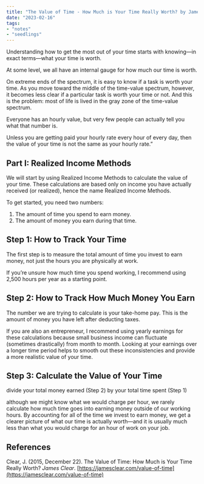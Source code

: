 ```yaml
---
title: "The Value of Time - How Much is Your Time Really Worth? by James Clear"
date: "2023-02-16"
tags:
- "notes"
- "seedlings"
---
```


Understanding how to get the most out of your time starts with knowing—in exact terms—what your time is worth.

At some level, we all have an internal gauge for how much our time is worth.

On extreme ends of the spectrum, it is easy to know if a task is worth your time. As you move toward the middle of the time-value spectrum, however, it becomes less clear if a particular task is worth your time or not. And this is the problem: most of life is lived in the gray zone of the time-value spectrum.

Everyone has an hourly value, but very few people can actually tell you what that number is.

Unless you are getting paid your hourly rate every hour of every day, then the value of your time is not the same as your hourly rate.”

## Part I: Realized Income Methods

We will start by using Realized Income Methods to calculate the value of your time. These calculations are based only on income you have actually received (or realized), hence the name Realized Income Methods.

To get started, you need two numbers:

1.  The amount of time you spend to earn money.
2.  The amount of money you earn during that time.

## Step 1: How to Track Your Time

The first step is to measure the total amount of time you invest to earn money, not just the hours you are physically at work.

If you’re unsure how much time you spend working, I recommend using 2,500 hours per year as a starting point.

## Step 2: How to Track How Much Money You Earn

The number we are trying to calculate is your take-home pay. This is the amount of money you have left after deducting taxes.

If you are also an entrepreneur, I recommend using yearly earnings for these calculations because small business income can fluctuate (sometimes drastically) from month to month. Looking at your earnings over a longer time period helps to smooth out these inconsistencies and provide a more realistic value of your time.

## Step 3: Calculate the Value of Your Time

divide your total money earned (Step 2) by your total time spent (Step 1)

although we might know what we would charge per hour, we rarely calculate how much time goes into earning money outside of our working hours. By accounting for all of the time we invest to earn money, we get a clearer picture of what our time is actually worth—and it is usually much less than what you would charge for an hour of work on your job.

## References

Clear, J. (2015, December 22). The Value of Time: How Much is Your Time Really Worth? _James Clear_. [https://jamesclear.com/value-of-time](https://jamesclear.com/value-of-time)
